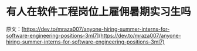 # 有人在软件工程岗位上雇佣暑期实习生吗

原文：[https://dev.to/mraza007/anyone-hiring-summer-interns-for-software-engineering-positions-3ml7](https://dev.to/mraza007/anyone-hiring-summer-interns-for-software-engineering-positions-3ml7)